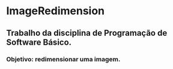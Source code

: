 # ImageRedimension

## Trabalho da disciplina de Programação de Software Básico.

### Objetivo: redimensionar uma imagem.
